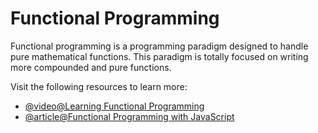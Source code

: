 # Functional Programming

Functional programming is a programming paradigm designed to handle pure mathematical functions. This paradigm is totally focused on writing more compounded and pure functions.

Visit the following resources to learn more:

- [@video@Learning Functional Programming](https://youtube.com/watch?v=e-5obm1G_FY)
- [@article@Functional Programming with JavaScript](https://www.telerik.com/blogs/functional-programming-javascript)